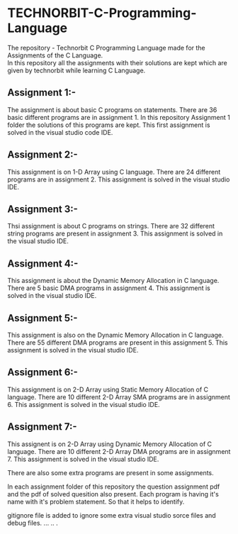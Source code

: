 # TECHNORBIT-C-Programming-Language
The repository - Technorbit C Programming Language made for the Assignments of the C Language.  
In this repository all the assignments with their solutions are kept which are given by technorbit while learning C Language.

## Assignment 1:-
The assignment is about basic C programs on statements. There are 36 basic different programs are in assignment 1. 
In this repository Assignment 1 folder the solutions of this programs are kept.
This first assignment is solved in the visual studio code IDE.

## Assignment 2:-
This assignment is on 1-D Array using C language. There are 24 different programs are in assignment 2.
This assignment is solved in the visual studio IDE.

## Assignment 3:-
Thsi assignment is about C programs on strings. There are 32 different string programs are present in assignment 3.
This assignment is solved in the visual studio IDE.

## Assignment 4:-
This assignment is about the Dynamic Memory Allocation in C language. There are 5 basic DMA programs in assignment 4.
This assignment is solved in the visual studio IDE.

## Assignment 5:-
This assignment is also on the Dynamic Memory Allocation in C language. There are 55 different DMA programs are present in this assignment 5.
This assignment is solved in the visual studio IDE.

## Assignment 6:-
This assignment is on 2-D Array using Static Memory Allocation of C language. There are 10 different 2-D Array SMA programs are in assignment 6.
This assignment is solved in the visual studio IDE.

## Assignment 7:-
This assignent is on 2-D Array using Dynamic Memory Allocation of C language. There are 10 different 2-D Array DMA programs are in assignment 7.
This assignment is solved in the visual studio IDE.


There are also some extra programs are present in some assignments.

In each assignment folder of this repository the question assignment pdf and the pdf of solved quesition also present.
Each program is having it's name with it's problem statement. So that it helps to identify.

gitignore file is added to ignore some extra visual studio sorce files and debug files.
...
..
.
